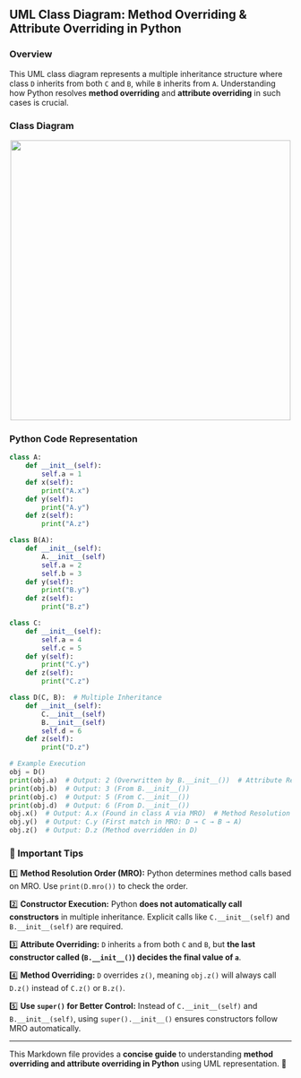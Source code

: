 ## UML Class Diagram: Method Overriding & Attribute Overriding in Python

### **Overview**
This UML class diagram represents a multiple inheritance structure where class `D` inherits from both `C` and `B`, while `B` inherits from `A`. Understanding how Python resolves **method overriding** and **attribute overriding** in such cases is crucial.

### **Class Diagram**
<p align="center">
  <img src="https://raw.githubusercontent.com/MIT-Emerging-Talent/ET6-Recitations-6001x/main/session_8/UML%20class.png" width="500">
</p>

### **Python Code Representation**
```python
class A:
    def __init__(self):
        self.a = 1
    def x(self):
        print("A.x")
    def y(self):
        print("A.y")
    def z(self):
        print("A.z")

class B(A):
    def __init__(self):
        A.__init__(self)
        self.a = 2
        self.b = 3
    def y(self):
        print("B.y")
    def z(self):
        print("B.z")

class C:
    def __init__(self):
        self.a = 4
        self.c = 5
    def y(self):
        print("C.y")
    def z(self):
        print("C.z")

class D(C, B):  # Multiple Inheritance
    def __init__(self):
        C.__init__(self)
        B.__init__(self)
        self.d = 6
    def z(self):
        print("D.z")

# Example Execution
obj = D()
print(obj.a)  # Output: 2 (Overwritten by B.__init__())  # Attribute Resolution
print(obj.b)  # Output: 3 (From B.__init__())
print(obj.c)  # Output: 5 (From C.__init__())
print(obj.d)  # Output: 6 (From D.__init__())
obj.x()  # Output: A.x (Found in class A via MRO)  # Method Resolution
obj.y()  # Output: C.y (First match in MRO: D → C → B → A)
obj.z()  # Output: D.z (Method overridden in D)
```

### **🔹 Important Tips**
1️⃣ **Method Resolution Order (MRO):** Python determines method calls based on MRO. Use `print(D.mro())` to check the order.

2️⃣ **Constructor Execution:** Python **does not automatically call constructors** in multiple inheritance. Explicit calls like `C.__init__(self)` and `B.__init__(self)` are required.

3️⃣ **Attribute Overriding:** `D` inherits `a` from both `C` and `B`, but **the last constructor called (`B.__init__()`) decides the final value of `a`**.

4️⃣ **Method Overriding:** `D` overrides `z()`, meaning `obj.z()` will always call `D.z()` instead of `C.z()` or `B.z()`.

5️⃣ **Use `super()` for Better Control:** Instead of `C.__init__(self)` and `B.__init__(self)`, using `super().__init__()` ensures constructors follow MRO automatically.

---

This Markdown file provides a **concise guide** to understanding **method overriding and attribute overriding in Python** using UML representation. 🚀
